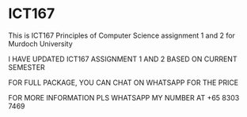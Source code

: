 # ICT167
This is ICT167 Principles of Computer Science assignment 1 and 2 for Murdoch University

I HAVE UPDATED ICT167 ASSIGNMENT 1 AND 2 BASED ON CURRENT SEMESTER

FOR FULL PACKAGE, YOU CAN CHAT ON WHATSAPP FOR THE PRICE

FOR MORE INFORMATION PLS WHATSAPP MY NUMBER AT +65 8303 7469
